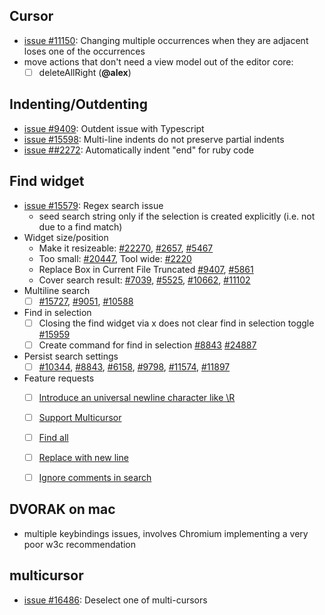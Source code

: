 
## Cursor

* [issue #11150](https://github.com/Microsoft/vscode/issues/11150): Changing multiple occurrences when they are adjacent loses one of the occurrences
* move actions that don't need a view model out of the editor core:
  - [ ] deleteAllRight (**@alex**)

## Indenting/Outdenting

* [issue #9409](https://github.com/Microsoft/vscode/issues/9409): Outdent issue with Typescript
* [issue #15598](https://github.com/Microsoft/vscode/issues/15598): Multi-line indents do not preserve partial indents
* [issue ##2272](https://github.com/Microsoft/vscode/issues/2272): Automatically indent "end" for ruby code

## Find widget
* [issue #15579](https://github.com/Microsoft/vscode/issues/15579): Regex search issue
  * seed search string only if the selection is created explicitly (i.e. not due to a find match)
* Widget size/position
  * Make it resizeable: [#22270](https://github.com/Microsoft/vscode/issues/22270), [#2657](https://github.com/Microsoft/vscode/issues/2657), [#5467](https://github.com/Microsoft/vscode/issues/5467)
  * Too small: [#20447](https://github.com/Microsoft/vscode/issues/20447), Tool wide: [#2220](https://github.com/Microsoft/vscode/issues/2220)
  * Replace Box in Current File Truncated [#9407](https://github.com/Microsoft/vscode/issues/9407), [#5861](https://github.com/Microsoft/vscode/issues/5861)
  * Cover search result: [#7039](https://github.com/Microsoft/vscode/issues/7039), [#5525](https://github.com/Microsoft/vscode/issues/5525), [#10662](https://github.com/Microsoft/vscode/issues/10662), [#11102](https://github.com/Microsoft/vscode/issues/11102)
* Multiline search
  * [ ] [#15727](https://github.com/Microsoft/vscode/issues/15727), [#9051](https://github.com/Microsoft/vscode/issues/9051), [#10588](https://github.com/Microsoft/vscode/issues/10588)
* Find in selection
  * [ ] Closing the find widget via x does not clear find in selection toggle [#15959](https://github.com/Microsoft/vscode/issues/15959)
  * [ ] Create command for find in selection [#8843](https://github.com/Microsoft/vscode/issues/8843) [#24887](https://github.com/Microsoft/vscode/issues/24887)
* Persist search settings
  * [ ] [#10344](https://github.com/Microsoft/vscode/issues/10344), [#8843](https://github.com/Microsoft/vscode/issues/8843), [#6158](https://github.com/Microsoft/vscode/issues/6158), [#9798](https://github.com/Microsoft/vscode/issues/9798), [#11574](https://github.com/Microsoft/vscode/issues/11574), [#11897](https://github.com/Microsoft/vscode/issues/12897)
* Feature requests
  * [ ] [Introduce an universal newline character like \R](https://github.com/Microsoft/vscode/issues/8601)
  * [ ] [Support Multicursor](https://github.com/Microsoft/vscode/issues/9584)
  * [ ] [Find all](https://github.com/Microsoft/vscode/issues/10161)
  * [ ] [Replace with new line](https://github.com/Microsoft/vscode/issues/11237)
  * [ ] [Ignore comments in search](https://github.com/Microsoft/vscode/issues/11688)
  

## DVORAK on mac
* multiple keybindings issues, involves Chromium implementing a very poor w3c recommendation

## multicursor
* [issue #16486](https://github.com/Microsoft/vscode/issues/16486): Deselect one of multi-cursors
